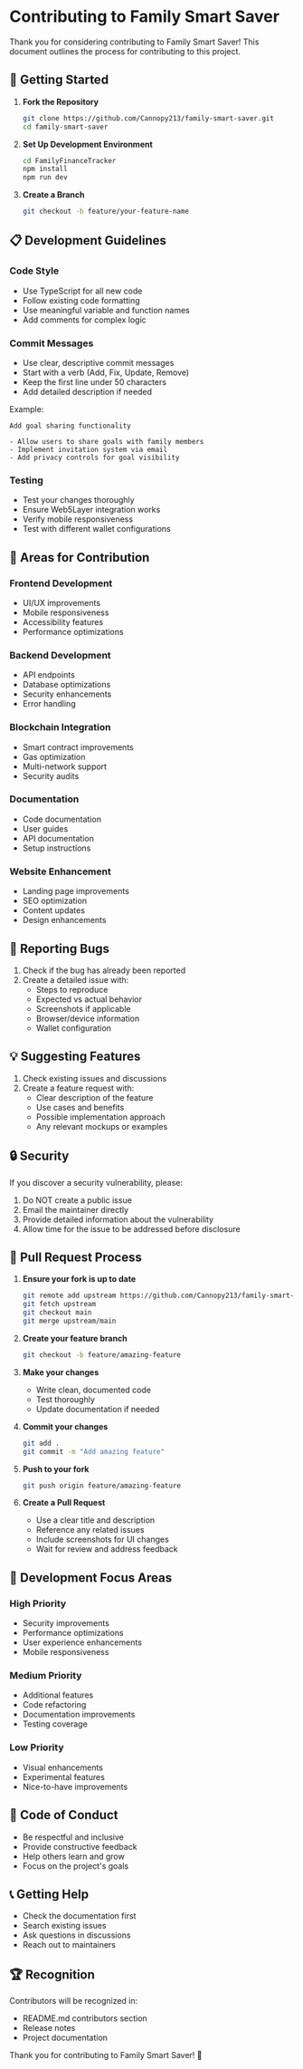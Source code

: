 
# Contributing to Family Smart Saver

Thank you for considering contributing to Family Smart Saver! This document outlines the process for contributing to this project.

## 🚀 Getting Started

1. **Fork the Repository**
   ```bash
   git clone https://github.com/Cannopy213/family-smart-saver.git
   cd family-smart-saver
   ```

2. **Set Up Development Environment**
   ```bash
   cd FamilyFinanceTracker
   npm install
   npm run dev
   ```

3. **Create a Branch**
   ```bash
   git checkout -b feature/your-feature-name
   ```

## 📋 Development Guidelines

### Code Style
- Use TypeScript for all new code
- Follow existing code formatting
- Use meaningful variable and function names
- Add comments for complex logic

### Commit Messages
- Use clear, descriptive commit messages
- Start with a verb (Add, Fix, Update, Remove)
- Keep the first line under 50 characters
- Add detailed description if needed

Example:
```
Add goal sharing functionality

- Allow users to share goals with family members
- Implement invitation system via email
- Add privacy controls for goal visibility
```

### Testing
- Test your changes thoroughly
- Ensure Web5Layer integration works
- Verify mobile responsiveness
- Test with different wallet configurations

## 🔧 Areas for Contribution

### Frontend Development
- UI/UX improvements
- Mobile responsiveness
- Accessibility features
- Performance optimizations

### Backend Development
- API endpoints
- Database optimizations
- Security enhancements
- Error handling

### Blockchain Integration
- Smart contract improvements
- Gas optimization
- Multi-network support
- Security audits

### Documentation
- Code documentation
- User guides
- API documentation
- Setup instructions

### Website Enhancement
- Landing page improvements
- SEO optimization
- Content updates
- Design enhancements

## 🐛 Reporting Bugs

1. Check if the bug has already been reported
2. Create a detailed issue with:
   - Steps to reproduce
   - Expected vs actual behavior
   - Screenshots if applicable
   - Browser/device information
   - Wallet configuration

## 💡 Suggesting Features

1. Check existing issues and discussions
2. Create a feature request with:
   - Clear description of the feature
   - Use cases and benefits
   - Possible implementation approach
   - Any relevant mockups or examples

## 🔒 Security

If you discover a security vulnerability, please:
1. Do NOT create a public issue
2. Email the maintainer directly
3. Provide detailed information about the vulnerability
4. Allow time for the issue to be addressed before disclosure

## 📝 Pull Request Process

1. **Ensure your fork is up to date**
   ```bash
   git remote add upstream https://github.com/Cannopy213/family-smart-saver.git
   git fetch upstream
   git checkout main
   git merge upstream/main
   ```

2. **Create your feature branch**
   ```bash
   git checkout -b feature/amazing-feature
   ```

3. **Make your changes**
   - Write clean, documented code
   - Test thoroughly
   - Update documentation if needed

4. **Commit your changes**
   ```bash
   git add .
   git commit -m "Add amazing feature"
   ```

5. **Push to your fork**
   ```bash
   git push origin feature/amazing-feature
   ```

6. **Create a Pull Request**
   - Use a clear title and description
   - Reference any related issues
   - Include screenshots for UI changes
   - Wait for review and address feedback

## 🎯 Development Focus Areas

### High Priority
- Security improvements
- Performance optimizations
- User experience enhancements
- Mobile responsiveness

### Medium Priority
- Additional features
- Code refactoring
- Documentation improvements
- Testing coverage

### Low Priority
- Visual enhancements
- Experimental features
- Nice-to-have improvements

## 🤝 Code of Conduct

- Be respectful and inclusive
- Provide constructive feedback
- Help others learn and grow
- Focus on the project's goals

## 📞 Getting Help

- Check the documentation first
- Search existing issues
- Ask questions in discussions
- Reach out to maintainers

## 🏆 Recognition

Contributors will be recognized in:
- README.md contributors section
- Release notes
- Project documentation

Thank you for contributing to Family Smart Saver! 🎉
